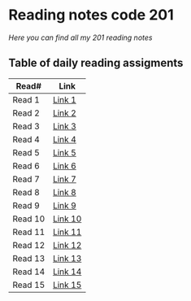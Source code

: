 # Reading notes code 201

*Here you can find all my 201 reading notes*


## Table of daily reading assigments

Read#  |  Link
---------|--------
Read 1   | [Link 1](https://raghadanees.github.io/reading-notes/class001)
Read 2   | [Link 2](https://raghadanees.github.io/reading-notes/class02)
Read 3   | [Link 3](https://raghadanees.github.io/reading-notes/class03)
Read 4   | [Link 4](https://raghadanees.github.io/reading-notes/class04)
Read 5   | [Link 5](https://raghadanees.github.io/reading-notes/class05)
Read 6   | [Link 6](https://raghadanees.github.io/reading-notes/class06)
Read 7   | [Link 7](https://raghadanees.github.io/reading-notes/class07)
Read 8   | [Link 8](https://raghadanees.github.io/reading-notes/class08)
Read 9   | [Link 9](https://raghadanees.github.io/reading-notes/class09)
Read 10  | [Link 10](https://raghadanees.github.io/reading-notes/class10)
Read 11  | [Link 11]()
Read 12  | [Link 12]()
Read 13  | [Link 13]()
Read 14  | [Link 14]()
Read 15  | [Link 15]()